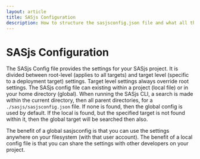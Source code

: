 ```yaml
---
layout: article
title: SASjs Configuration
description: How to structure the sasjsconfig.json file and what all the attributes actually do
---
```


SASjs Configuration
====================

The SASjs Config file provides the settings for your SASjs project.  It is divided between root-level (applies to all targets) and target level (specific to a deployment target) settings.  Target level settings always override root settings.  The SASjs config file can existing within a project (local file) or in your home directory (global).  When running the SASjs CLI, a search is made within the current directory, then all parent directories, for a `./sasjs/sasjsconfig.json` file.  If none is found, then the global config is used by default.  If the local is found, but the specified target is not found within it, then the global target will be searched then also.

The benefit of a global sasjsconfig is that you can use the settings anywhere on your filesystem (with that user account).  The benefit of a local config file is that you can share the settings with other developers on your project.